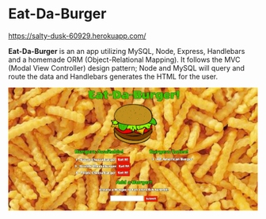 # Eat-Da-Burger

https://salty-dusk-60929.herokuapp.com/

**Eat-Da-Burger** is an an app utilizing MySQL, Node, Express, Handlebars and a homemade ORM (Object-Relational Mapping).  It follows the MVC (Modal View Controller) design pattern; Node and MySQL will query and route the data and Handlebars generates the HTML for the user. 

<img src="/public/assets/images/screenshot.jpg" width = 800>
